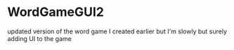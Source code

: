 # WordGameGUI2
updated version of the word game I created earlier but I'm slowly but surely adding UI to the game
